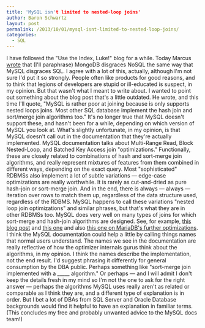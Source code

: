 ```yaml
---
title: 'MySQL isn't limited to nested-loop joins'
author: Baron Schwartz
layout: post
permalink: /2013/10/01/mysql-isnt-limited-to-nested-loop-joins/
categories:
  - SQL
---
```

I have followed the "Use the Index, Luke!" blog for a while. Today Marcus [wrote][1] that (I'll paraphrase) MongoDB disgraces NoSQL the same way that MySQL disgraces SQL. I agree with a lot of this, actually, although I'm not sure I'd put it so strongly. People often like products for good reasons, and to think that legions of developers are stupid or ill-educated is suspect, in my opinion. 
But that wasn't what I meant to write about. I wanted to point out something about the blog post that's a little outdated. He wrote, and this time I'll quote, "MySQL is rather poor at joining because is only supports nested loops joins. Most other SQL database implement the hash join and sort/merge join algorithms too." 
It's no longer true that MySQL doesn't support these, and hasn't been for a while, depending on which version of MySQL you look at. What's slightly unfortunate, in my opinion, is that MySQL doesn't call out in the documentation that they're actually implemented. MySQL documentation talks about Multi-Range Read, Block Nested-Loop, and Batched Key Access join "optimizations." 
Functionally, these are closely related to combinations of hash and sort-merge join algorithms, and really represent mixtures of features from them combined in different ways, depending on the exact query. Most "sophisticated" RDBMSs also implement a lot of subtle variations &#8212; edge-case optimizations are really worthwhile. It is rarely as cut-and-dried as pure hash-join or sort-merge join. And in the end, there is always &#8212; always &#8212; iteration over rows to match them up, regardless of the data structure used, regardless of the RDBMS. MySQL happens to call these variations "nested loop join optimizations" and similar phrases, but that's what they are in other RDBMSs too. 
MySQL does very well on many types of joins for which sort-merge and hash-join algorithms are designed. See, for example, [this blog post][2] and [this one][3] and also [this one on MariaDB's further optimizations][4]. 
I think the MySQL documentation could help a little by calling things names that normal users understand. The names we see in the documentation are really reflective of how the optimizer internals gurus think about the algorithms, in my opinion. I think the names describe the implementation, not the end result. I'd suggest phrasing it differently for general consumption by the DBA public. Perhaps something like "sort-merge join implemented with a \_____ algorithm." Or perhaps &#8212; and I will admit I don't keep the details fresh in my mind so I'm not the one to ask for the right answer &#8212; perhaps the algorithms MySQL uses really aren't as related or comparable as I think they are, and a different type of explanation is in order. But I bet a lot of DBAs from SQL Server and Oracle Database backgrounds would find it helpful to have an explanation in familiar terms. (This concludes my free and probably unwanted advice to the MySQL docs team!)

 [1]: http://use-the-index-luke.com/blog/2013-10-01/mysql-is-to-sql-like-mongodb-to-nosql
 [2]: http://www.mysqlperformanceblog.com/2012/03/21/multi-range-read-mrr-in-mysql-5-6-and-mariadb-5-5/
 [3]: http://www.mysqlperformanceblog.com/2012/03/12/index-condition-pushdown-in-mysql-5-6-and-mariadb-5-5-and-its-performance-impact/
 [4]: http://www.mysqlperformanceblog.com/2012/05/31/a-case-for-mariadbs-hash-joins/
